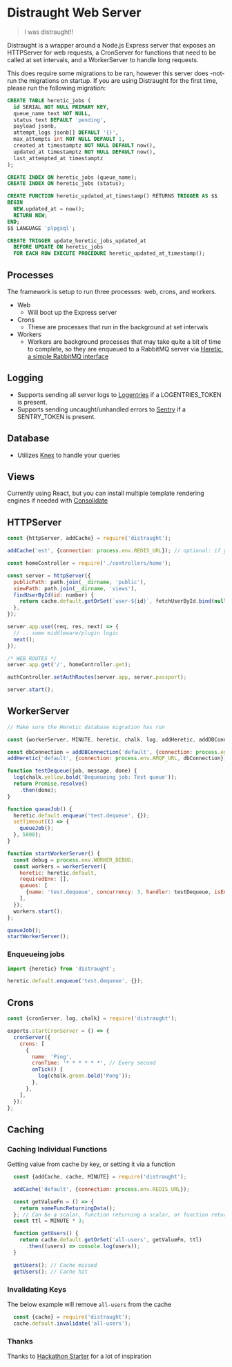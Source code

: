 # Distraught Web Server

> I was distraught!!

Distraught is a wrapper around a Node.js Express server that exposes an HTTPServer for web requests, a CronServer for functions that need to be called at set intervals, and a WorkerServer to handle long requests.

This does require some migrations to be ran, however this server does -not- run the migrations on startup. If you are using Distraught for the first time, please run the following migration:

```sql
CREATE TABLE heretic_jobs (
  id SERIAL NOT NULL PRIMARY KEY,
  queue_name text NOT NULL,
  status text DEFAULT 'pending',
  payload jsonb,
  attempt_logs jsonb[] DEFAULT '{}',
  max_attempts int NOT NULL DEFAULT 1,
  created_at timestamptz NOT NULL DEFAULT now(),
  updated_at timestamptz NOT NULL DEFAULT now(),
  last_attempted_at timestamptz
);

CREATE INDEX ON heretic_jobs (queue_name);
CREATE INDEX ON heretic_jobs (status);

CREATE FUNCTION heretic_updated_at_timestamp() RETURNS TRIGGER AS $$
BEGIN
  NEW.updated_at = now();
  RETURN NEW;
END;
$$ LANGUAGE 'plpgsql';

CREATE TRIGGER update_heretic_jobs_updated_at
  BEFORE UPDATE ON heretic_jobs
  FOR EACH ROW EXECUTE PROCEDURE heretic_updated_at_timestamp();
```

## Processes

The framework is setup to run three processes: web, crons, and workers.

- Web
  - Will boot up the Express server
- Crons
  - These are processes that run in the background at set intervals
- Workers
  - Workers are background processes that may take quite a bit of time to complete, so they are enqueued to a RabbitMQ server via [Heretic, a simple RabbitMQ interface](https://github.com/bjyoungblood/heretic)

## Logging

- Supports sending all server logs to [Logentries](https://logentries.com/) if a LOGENTRIES_TOKEN is present.
- Supports sending uncaught/unhandled errors to [Sentry](https://sentry.io) if a SENTRY_TOKEN is present.

## Database

- Utilizes [Knex](http://knexjs.org/) to handle your queries

## Views

Currently using React, but you can install multiple template rendering engines if needed with [Consolidate](https://github.com/tj/consolidate.js)

## HTTPServer

```javascript
const {httpServer, addCache} = require('distraught');

addCache('est', {connection: process.env.REDIS_URL}); // optional: if you want to use caching

const homeController = require('./controllers/home');

const server = httpServer({
  publicPath: path.join(__dirname, 'public'),
  viewPath: path.join(__dirname, 'views'),
  findUserById(id: number) {
    return cache.default.getOrSet(`user-${id}`, fetchUserById.bind(null, id)); // Needed for passport middleware
  },
});

server.app.use((req, res, next) => {
  // ...some middleware/plugin logic
  next();
});

/* WEB ROUTES */
server.app.get('/', homeController.get);

authController.setAuthRoutes(server.app, server.passport);

server.start();
```

## WorkerServer

```javascript
// Make sure the Heretic database migration has run

const {workerServer, MINUTE, heretic, chalk, log, addHeretic, addDBConnection} = require('distraught');

const dbConnection = addDBConnection('default', {connection: process.env.DATABASE_URL});
addHeretic('default', {connection: process.env.AMQP_URL, dbConnection});

function testDequeue(job, message, done) {
  log(chalk.yellow.bold('Dequeueing job: Test queue'));
  return Promise.resolve()
    .then(done);
}

function queueJob() {
  heretic.default.enqueue('test.dequeue', {});
  setTimeout(() => {
    queueJob();
  }, 5000);
}

function startWorkerServer() {
  const debug = process.env.WORKER_DEBUG;
  const workers = workerServer({
    heretic: heretic.default,
    requiredEnv: [],
    queues: [
      {name: 'test.dequeue', concurrency: 3, handler: testDequeue, isEnabled: process.env.NODE_ENV === 'development', alertAt: MINUTE, killAt: MINUTE * 2, debug},
    ],
  });
  workers.start();
};

queueJob();
startWorkerServer();
```

### Enqueueing jobs

```javascript
import {heretic} from 'distraught';

heretic.default.enqueue('test.dequeue', {});
```

## Crons

```javascript
const {cronServer, log, chalk} = require('distraught');

exports.startCronServer = () => {
  cronServer({
    crons: [
      {
        name: 'Ping',
        cronTime: '* * * * * *', // Every second
        onTick() {
          log(chalk.green.bold('Pong'));
        },
      },
    ],
  });
};
```


## Caching

### Caching Individual Functions

Getting value from cache by key, or setting it via a function

```javascript
  const {addCache, cache, MINUTE} = require('distraught');

  addCache('default', {connection: process.env.REDIS_URL});

  const getValueFn = () => {
    return someFuncReturningData();
  }; // Can be a scalar, function returning a scalar, or function returning a Promise
  const ttl = MINUTE * 3;

  function getUsers() {
    return cache.default.getOrSet('all-users', getValueFn, ttl)
      .then((users) => console.log(users));
  }

  getUsers(); // Cache missed
  getUsers(); // Cache hit
```

### Invalidating Keys

The below example will remove `all-users` from the cache

```javascript
  const {cache} = require('distraught');
  cache.default.invalidate('all-users');
```

### Thanks

Thanks to [Hackathon Starter](https://github.com/sahat/hackathon-starter) for a lot of inspiration
